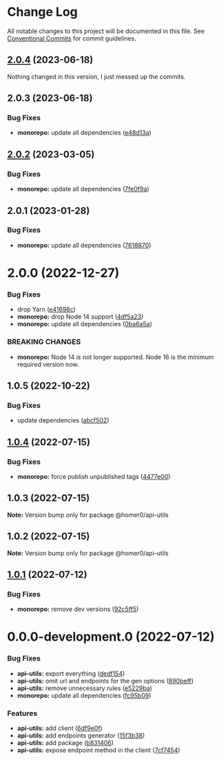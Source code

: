 # Change Log

All notable changes to this project will be documented in this file.
See [Conventional Commits](https://conventionalcommits.org) for commit guidelines.

## [2.0.4](https://github.com/homer0/packages/compare/@homer0/api-utils@2.0.2...@homer0/api-utils@2.0.4) (2023-06-18)

Nothing changed in this version, I just messed up the commits.

## 2.0.3 (2023-06-18)

### Bug Fixes

- **monorepo:** update all dependencies ([e48d13a](https://github.com/homer0/packages/commit/e48d13a474ce710f73128a49ca6ad4ac2da23ef0))

## [2.0.2](https://github.com/homer0/packages/compare/@homer0/api-utils@2.0.1...@homer0/api-utils@2.0.2) (2023-03-05)

### Bug Fixes

- **monorepo:** update all dependencies ([7fe0f9a](https://github.com/homer0/packages/commit/7fe0f9a39ec89e9b3fa9530e9332828916f3a108))

## 2.0.1 (2023-01-28)

### Bug Fixes

- **monorepo:** update all dependencies ([7618870](https://github.com/homer0/packages/commit/7618870e6ec4d6f281a79b15f139124875c760b2))

# 2.0.0 (2022-12-27)

### Bug Fixes

- drop Yarn ([e41698c](https://github.com/homer0/packages/commit/e41698c310996d1ca520bd6a9a2220017e1a3d49))
- **monorepo:** drop Node 14 support ([4df5a23](https://github.com/homer0/packages/commit/4df5a23c1c3e5d1632679f4902c0c73113252bc0))
- **monorepo:** update all dependencies ([0ba6a5a](https://github.com/homer0/packages/commit/0ba6a5a68413ab557cce5a5afbd6314e42d86671))

### BREAKING CHANGES

- **monorepo:** Node 14 is not longer supported. Node 16 is the minimum required version now.

## 1.0.5 (2022-10-22)

### Bug Fixes

- update dependencies ([abcf502](https://github.com/homer0/packages/commit/abcf5027fce4cb7d37d9e4cf9aafc1846c7bceb0))

## [1.0.4](https://github.com/homer0/packages/compare/@homer0/api-utils@1.0.3...@homer0/api-utils@1.0.4) (2022-07-15)

### Bug Fixes

- **monorepo:** force publish unpublished tags ([4477e00](https://github.com/homer0/packages/commit/4477e0088e178915a61baac6fa276b16c9921764))

## 1.0.3 (2022-07-15)

**Note:** Version bump only for package @homer0/api-utils

## 1.0.2 (2022-07-15)

**Note:** Version bump only for package @homer0/api-utils

## [1.0.1](https://github.com/homer0/packages/compare/@homer0/api-utils@0.0.0-development.0...@homer0/api-utils@1.0.1) (2022-07-12)

### Bug Fixes

- **monorepo:** remove dev versions ([92c5ff5](https://github.com/homer0/packages/commit/92c5ff5cc9c579879f371c08edbc111b7e1d4319))

# 0.0.0-development.0 (2022-07-12)

### Bug Fixes

- **api-utils:** export everything ([dedf154](https://github.com/homer0/packages/commit/dedf154b43f28d7295ef846db7f0885d8e7098c3))
- **api-utils:** omit url and endpoints for the gen options ([890beff](https://github.com/homer0/packages/commit/890befff5635c34da23464bac02630d3fccc364b))
- **api-utils:** remove unnecessary rules ([e5229ba](https://github.com/homer0/packages/commit/e5229ba9d9a50a0368418b286366bb5ad9021f6b))
- **monorepo:** update all dependencies ([fc95b09](https://github.com/homer0/packages/commit/fc95b096bc4c2976ba5cd9c7354890137b66a3bd))

### Features

- **api-utils:** add client ([6df9e0f](https://github.com/homer0/packages/commit/6df9e0f0fd5febe99d913afab09f3df5f76fae7c))
- **api-utils:** add endpoints generator ([15f3b38](https://github.com/homer0/packages/commit/15f3b386194dd4c86093b64633638d87bffb1b40))
- **api-utils:** add package ([b831406](https://github.com/homer0/packages/commit/b83140692cfdde2971977120b98259f1d3f0748e))
- **api-utils:** expose endpoint method in the client ([7cf7454](https://github.com/homer0/packages/commit/7cf7454b42e1e97ead81c0ad838efee300ed364b))
